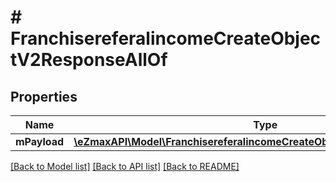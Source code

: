 # # FranchisereferalincomeCreateObjectV2ResponseAllOf

## Properties

Name | Type | Description | Notes
------------ | ------------- | ------------- | -------------
**mPayload** | [**\eZmaxAPI\Model\FranchisereferalincomeCreateObjectV2ResponseMPayload**](FranchisereferalincomeCreateObjectV2ResponseMPayload.md) |  |

[[Back to Model list]](../../README.md#models) [[Back to API list]](../../README.md#endpoints) [[Back to README]](../../README.md)
